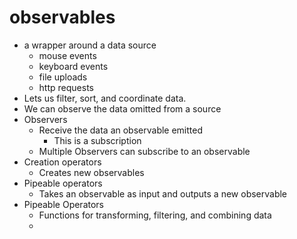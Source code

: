 # observables
- a wrapper around a data source
  - mouse events
  - keyboard events
  - file uploads
  - http requests
- Lets us filter, sort, and coordinate data.
- We can observe the data omitted from a source
- Observers
  - Receive the data an observable emitted
    - This is a subscription
  - Multiple Observers can subscribe to an observable
- Creation operators
  - Creates new observables
- Pipeable operators
  - Takes an observable as input and outputs a new observable
- Pipeable Operators
  - Functions for transforming, filtering, and combining data
  - 